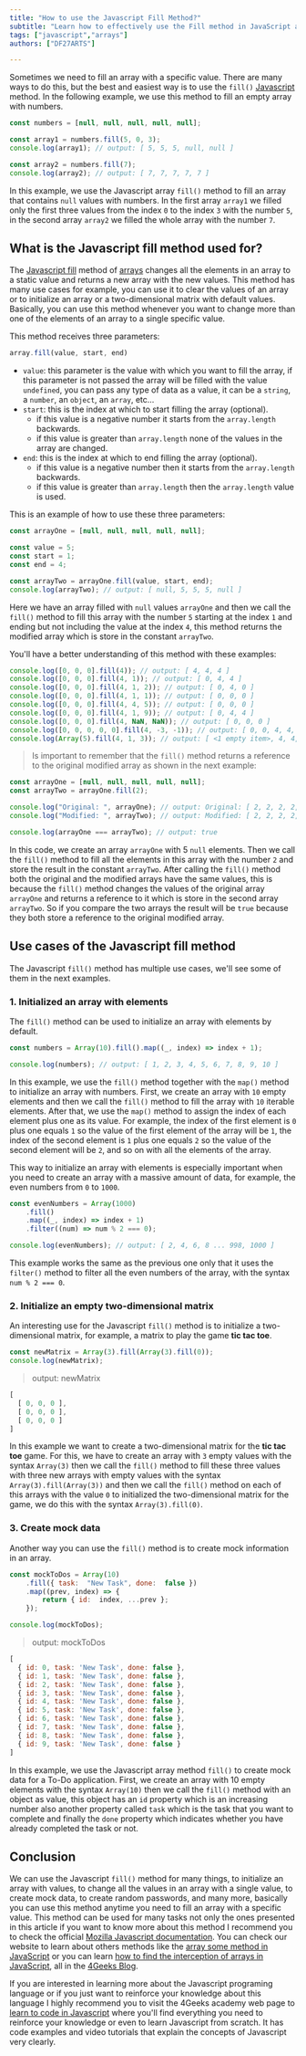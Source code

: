 ```yaml
---
title: "How to use the Javascript Fill Method?"
subtitle: "Learn how to effectively use the Fill method in JavaScript arrays. Explore its syntax, parameters, and practical examples to efficiently populate arrays."
tags: ["javascript","arrays"]
authors: ["DF27ARTS"]

---
```


Sometimes we need to fill an array with a specific value. There are many ways to do this, but the best and easiest way is to use the `fill()` [Javascript](https://4geeks.com/lesson/what-is-javascript-learn-to-code-in-javascript) method. In the following example, we use this method to fill an empty array with numbers.

```js
const numbers = [null, null, null, null, null];

const array1 = numbers.fill(5, 0, 3);
console.log(array1); // output: [ 5, 5, 5, null, null ]

const array2 = numbers.fill(7);
console.log(array2); // output: [ 7, 7, 7, 7, 7 ]
```

In this example, we use the Javascript array `fill()` method to fill an array that contains `null` values with numbers. In the first array `array1` we filled only the first three values from the index `0` to the index `3` with the number `5`, in the second array `array2` we filled the whole array with the number `7`.

## What is the Javascript fill method used for?

The [Javascript fill](https://developer.mozilla.org/en-US/docs/Web/JavaScript/Reference/Global_Objects/Array/fill) method of [arrays](https://4geeks.com/lesson/what-is-an-array-define-array) changes all the elements in an array to a static value and returns a new array with the new values. This method has many use cases for example, you can use it to clear the values of an array or to initialize an array or a two-dimensional matrix with default values. Basically, you can use this method whenever you want to change more than one of the elements of an array to a single specific value.

This method receives three parameters:

```js
array.fill(value, start, end)
```

 - `value`: this parameter is the value with which you want to fill the array, if this parameter is not passed the array will be filled with the value `undefined`, you can pass any type of data as a value, it can be a `string`, a `number`, an `object`, an `array`, etc...
 - `start`: this is the index at which to start filling the array (optional). 
    - if this value is a negative number it starts from the `array.length` backwards.
    - if this value is greater than `array.length` none of the values in the array are changed.
 - `end`: this is the index at which to end filling the array (optional).
    - if this value is a negative number then it starts from the `array.length` backwards.
    - if this value is greater than `array.length` then the `array.length` value is used.

This is an example of how to use these three parameters:

```js
const arrayOne = [null, null, null, null, null];

const value = 5;
const start = 1;
const end = 4;

const arrayTwo = arrayOne.fill(value, start, end);
console.log(arrayTwo); // output: [ null, 5, 5, 5, null ]
```

Here we have an array filled with `null` values `arrayOne` and then we call the `fill()` method to fill this array with the number `5` starting at the index `1` and ending but not including the value at the index `4`, this method returns the modified array which is store in the constant `arrayTwo`.

You'll have a better understanding of this method with these examples:

```js
console.log([0, 0, 0].fill(4)); // output: [ 4, 4, 4 ]
console.log([0, 0, 0].fill(4, 1)); // output: [ 0, 4, 4 ]
console.log([0, 0, 0].fill(4, 1, 2)); // output: [ 0, 4, 0 ]
console.log([0, 0, 0].fill(4, 1, 1)); // output: [ 0, 0, 0 ]
console.log([0, 0, 0].fill(4, 4, 5)); // output: [ 0, 0, 0 ]
console.log([0, 0, 0].fill(4, 1, 9)); // output: [ 0, 4, 4 ]
console.log([0, 0, 0].fill(4, NaN, NaN)); // output: [ 0, 0, 0 ]
console.log([0, 0, 0, 0, 0].fill(4, -3, -1)); // output: [ 0, 0, 4, 4, 0 ]
console.log(Array(5).fill(4, 1, 3)); // output: [ <1 empty item>, 4, 4, <2 empty items> ] 
```

> Is important to remember that the `fill()` method returns a reference to the original modified array as shown in the next example:

```js
const arrayOne = [null, null, null, null, null];
const arrayTwo = arrayOne.fill(2);

console.log("Original: ", arrayOne); // output: Original: [ 2, 2, 2, 2, 2 ]
console.log("Modified: ", arrayTwo); // output: Modified: [ 2, 2, 2, 2, 2 ]

console.log(arrayOne === arrayTwo); // output: true
```

In this code, we create an array `arrayOne` with 5 `null` elements. Then we call the `fill()` method to fill all the elements in this array with the number `2` and store the result in the constant `arrayTwo`. After calling the `fill()` method both the original and the modified arrays have the same values, this is because the `fill()` method changes the values of the original array `arrayOne` and returns a reference to it which is store in the second array `arrayTwo`. So if you compare the two arrays the result will be `true` because they both store a reference to the original modified array.

## Use cases of the Javascript fill method 

The Javascript `fill()` method has multiple use cases, we'll see some of them in the next examples.

### 1. Initialized an array with elements

 The `fill()` method can be used to initialize an array with elements by default.

```js
const numbers = Array(10).fill().map((_, index) => index + 1);

console.log(numbers); // output: [ 1, 2, 3, 4, 5, 6, 7, 8, 9, 10 ]
```

In this example, we use the `fill()` method together with the `map()` method to initialize an array with numbers. First, we create an array with `10` empty elements and then we call the `fill()` method to fill the array with `10` iterable elements. After that, we use the `map()` method to assign the index of each element plus one as its value. For example, the index of the first element is `0` plus one equals `1` so the value of the first element of the array will be `1`, the index of the second element is `1` plus one equals `2` so the value of the second element will be `2`, and so on with all the elements of the array.

This way to initialize an array with elements is especially important when you need to create an array with a massive amount of data, for example, the even numbers from `0` to `1000`.

```js
const evenNumbers = Array(1000)
    .fill()
    .map((_, index) => index + 1)
    .filter((num) => num % 2 === 0); 

console.log(evenNumbers); // output: [ 2, 4, 6, 8 ... 998, 1000 ]
```

This example works the same as the previous one only that it uses the `filter()` method to filter all the even numbers of the array, with the syntax `num % 2 === 0`.

### 2. Initialize an empty two-dimensional matrix

An interesting use for the Javascript `fill()` method is to initialize a two-dimensional matrix, for example, a matrix to play the game **tic tac toe**.

```js
const newMatrix = Array(3).fill(Array(3).fill(0));
console.log(newMatrix);
```
> output: newMatrix
```js
[ 
  [ 0, 0, 0 ], 
  [ 0, 0, 0 ], 
  [ 0, 0, 0 ] 
]
```

In this example we want to create a two-dimensional matrix for the **tic tac toe** game. For this, we have to create an array with `3` empty values with the syntax `Array(3)` then we call the `fill()` method to fill these three values with three new arrays with empty values with the syntax `Array(3).fill(Array(3))` and then we call the `fill()` method on each of this arrays with the value `0` to initialized the two-dimensional matrix for the game, we do this with the syntax `Array(3).fill(0)`.

### 3. Create mock data 

Another way you can use the `fill()` method is to create mock information in an array.

```js
const mockToDos = Array(10)
    .fill({ task:  "New Task", done:  false })
    .map((prev, index) => {
        return { id:  index, ...prev };
    });

console.log(mockToDos);
```
> output: mockToDos
```js
[
  { id: 0, task: 'New Task', done: false },
  { id: 1, task: 'New Task', done: false },
  { id: 2, task: 'New Task', done: false },
  { id: 3, task: 'New Task', done: false },
  { id: 4, task: 'New Task', done: false },
  { id: 5, task: 'New Task', done: false },
  { id: 6, task: 'New Task', done: false },
  { id: 7, task: 'New Task', done: false },
  { id: 8, task: 'New Task', done: false },
  { id: 9, task: 'New Task', done: false }
]
```

In this example, we use the Javascript array method `fill()` to create mock data for a To-Do application. First, we create an array with 10 empty elements with the syntax `Array(10)` then we call the `fill()` method with an object as value, this object has an `id` property which is an increasing number also another property called `task` which is the task that you want to complete and finally the `done` property which indicates whether you have already completed the task or not.

## Conclusion

We can use the Javascript `fill()` method for many things, to initialize an array with values, to change all the values in an array with a single value, to create mock data, to create random passwords, and many more, basically you can use this method anytime you need to fill an array with a specific value. This method can be used for many tasks not only the ones presented in this article if you want to know more about this method I recommend you to check the official [Mozilla Javascript documentation](https://developer.mozilla.org/en-US/docs/Web/JavaScript/Reference/Global_Objects/Array/fill). You can check our website to learn about others methods like the [array some method in JavaScript](https://4geeks.com/how-to/javascript-array-some-method) or you can learn [how to find the interception of arrays in JavaScript](https://4geeks.com/how-to/javascript-array-intersection), all in the [4Geeks Blog](https://4geeks.com/how-to).

If you are interested in learning more about the Javascript programing language or if you just want to reinforce your knowledge about this language I highly recommend you to visit the 4Geeks academy web page to [learn to code in Javascript](https://4geeks.com/lesson/what-is-javascript-learn-to-code-in-javascript) where you'll find everything you need to reinforce your knowledge or even to learn Javascript from scratch. It has code examples and video tutorials that explain the concepts of Javascript very clearly.
